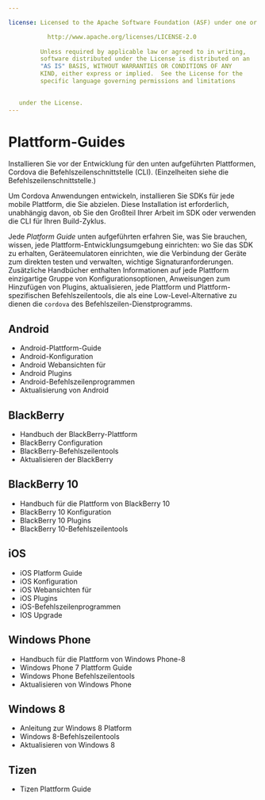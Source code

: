 ```yaml
---

license: Licensed to the Apache Software Foundation (ASF) under one or more contributor license agreements. See the NOTICE file distributed with this work for additional information regarding copyright ownership. The ASF licenses this file to you under the Apache License, Version 2.0 (the "License"); you may not use this file except in compliance with the License. You may obtain a copy of the License at

           http://www.apache.org/licenses/LICENSE-2.0
    
         Unless required by applicable law or agreed to in writing,
         software distributed under the License is distributed on an
         "AS IS" BASIS, WITHOUT WARRANTIES OR CONDITIONS OF ANY
         KIND, either express or implied.  See the License for the
         specific language governing permissions and limitations
    

   under the License.
---
```


# Plattform-Guides

Installieren Sie vor der Entwicklung für den unten aufgeführten Plattformen, Cordova die Befehlszeilenschnittstelle (CLI). (Einzelheiten siehe die Befehlszeilenschnittstelle.)

Um Cordova Anwendungen entwickeln, installieren Sie SDKs für jede mobile Plattform, die Sie abzielen. Diese Installation ist erforderlich, unabhängig davon, ob Sie den Großteil Ihrer Arbeit im SDK oder verwenden die CLI für Ihren Build-Zyklus.

Jede *Platform Guide* unten aufgeführten erfahren Sie, was Sie brauchen, wissen, jede Plattform-Entwicklungsumgebung einrichten: wo Sie das SDK zu erhalten, Geräteemulatoren einrichten, wie die Verbindung der Geräte zum direkten testen und verwalten, wichtige Signaturanforderungen. Zusätzliche Handbücher enthalten Informationen auf jede Plattform einzigartige Gruppe von Konfigurationsoptionen, Anweisungen zum Hinzufügen von Plugins, aktualisieren, jede Plattform und Plattform-spezifischen Befehlszeilentools, die als eine Low-Level-Alternative zu dienen die `cordova` des Befehlszeilen-Dienstprogramms.

## Android

*   Android-Plattform-Guide
*   Android-Konfiguration
*   Android Webansichten für
*   Android Plugins
*   Android-Befehlszeilenprogrammen
*   Aktualisierung von Android

## BlackBerry

*   Handbuch der BlackBerry-Plattform
*   BlackBerry Configuration
*   BlackBerry-Befehlszeilentools
*   Aktualisieren der BlackBerry

## BlackBerry 10

*   Handbuch für die Plattform von BlackBerry 10
*   BlackBerry 10 Konfiguration
*   BlackBerry 10 Plugins
*   BlackBerry 10-Befehlszeilentools

## iOS

*   iOS Platform Guide
*   iOS Konfiguration
*   iOS Webansichten für
*   iOS Plugins
*   iOS-Befehlszeilenprogrammen
*   IOS Upgrade

## Windows Phone

*   Handbuch für die Plattform von Windows Phone-8
*   Windows Phone 7 Plattform Guide
*   Windows Phone Befehlszeilentools
*   Aktualisieren von Windows Phone

## Windows 8

*   Anleitung zur Windows 8 Platform
*   Windows 8-Befehlszeilentools
*   Aktualisieren von Windows 8

## Tizen

*   Tizen Plattform Guide

<!--
## FirefoxOS

* FirefoxOS Configuration
-->